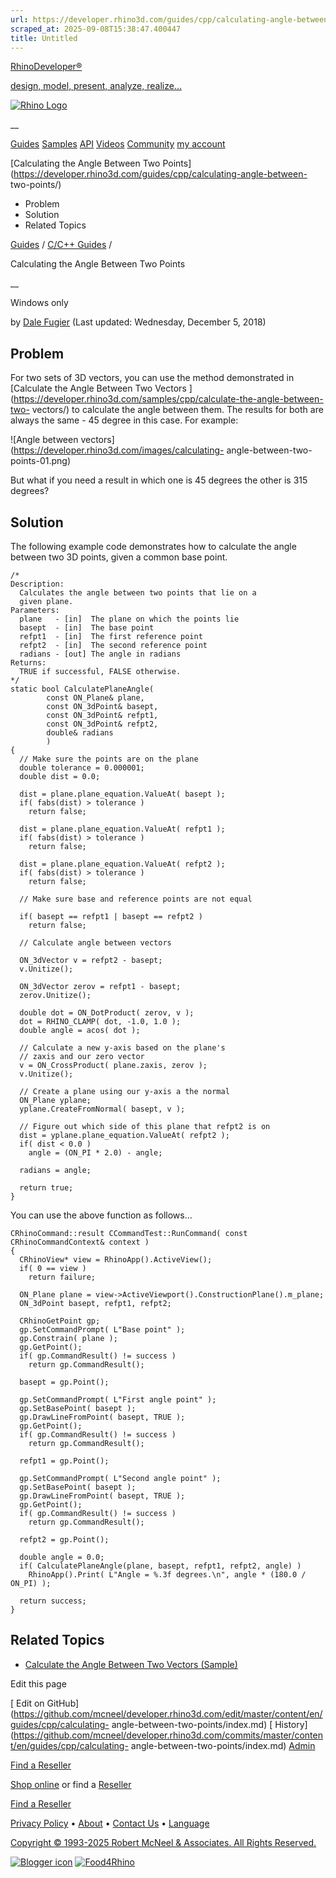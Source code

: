 ```yaml
---
url: https://developer.rhino3d.com/guides/cpp/calculating-angle-between-two-points/
scraped_at: 2025-09-08T15:38:47.400447
title: Untitled
---
```


[RhinoDeveloper®](/)

[design, model, present, analyze, realize...](/)

[![Rhino Logo](https://developer.rhino3d.com/images/rhinodevlogo.png)](/)

__

[Guides](https://developer.rhino3d.com/guides)
[Samples](https://developer.rhino3d.com/samples)
[API](https://developer.rhino3d.com/api)
[Videos](https://developer.rhino3d.com/videos)
[Community](https://discourse.mcneel.com/c/rhino-developer) [my account
](https://www.rhino3d.com/my-account/ "Manage your account, licenses, and
teams")

[Calculating the Angle Between Two
Points](https://developer.rhino3d.com/guides/cpp/calculating-angle-between-
two-points/)

  * Problem
  * Solution
  * Related Topics

[Guides](https://developer.rhino3d.com/en/guides/) / [C/C++
Guides](https://developer.rhino3d.com/en/guides/cpp/) /

Calculating the Angle Between Two Points

__

Windows only

by [Dale Fugier](https://discourse.mcneel.com/u/dale/) (Last updated:
Wednesday, December 5, 2018)

## Problem

For two sets of 3D vectors, you can use the method demonstrated in [Calculate
the Angle Between Two Vectors
](https://developer.rhino3d.com/samples/cpp/calculate-the-angle-between-two-
vectors/) to calculate the angle between them. The results for both are always
the same - 45 degree in this case. For example:

![Angle between vectors](https://developer.rhino3d.com/images/calculating-
angle-between-two-points-01.png)

But what if you need a result in which one is 45 degrees the other is 315
degrees?

## Solution

The following example code demonstrates how to calculate the angle between two
3D points, given a common base point.

    
    
    /*
    Description:
      Calculates the angle between two points that lie on a
      given plane.
    Parameters:
      plane   - [in]  The plane on which the points lie
      basept  - [in]  The base point
      refpt1  - [in]  The first reference point
      refpt2  - [in]  The second reference point
      radians - [out] The angle in radians
    Returns:
      TRUE if successful, FALSE otherwise.
    */
    static bool CalculatePlaneAngle(
            const ON_Plane& plane,
            const ON_3dPoint& basept,
            const ON_3dPoint& refpt1,
            const ON_3dPoint& refpt2,
            double& radians
            )
    {
      // Make sure the points are on the plane
      double tolerance = 0.000001;
      double dist = 0.0;
    
      dist = plane.plane_equation.ValueAt( basept );  
      if( fabs(dist) > tolerance )
        return false;
    
      dist = plane.plane_equation.ValueAt( refpt1 );
      if( fabs(dist) > tolerance )
        return false;
    
      dist = plane.plane_equation.ValueAt( refpt2 );
      if( fabs(dist) > tolerance )
        return false;
    
      // Make sure base and reference points are not equal
    
      if( basept == refpt1 | basept == refpt2 )
        return false;
    
      // Calculate angle between vectors
    
      ON_3dVector v = refpt2 - basept;
      v.Unitize();
    
      ON_3dVector zerov = refpt1 - basept;
      zerov.Unitize();  
    
      double dot = ON_DotProduct( zerov, v );
      dot = RHINO_CLAMP( dot, -1.0, 1.0 );
      double angle = acos( dot );
    
      // Calculate a new y-axis based on the plane's
      // zaxis and our zero vector
      v = ON_CrossProduct( plane.zaxis, zerov );
      v.Unitize();
    
      // Create a plane using our y-axis a the normal
      ON_Plane yplane;
      yplane.CreateFromNormal( basept, v );
    
      // Figure out which side of this plane that refpt2 is on
      dist = yplane.plane_equation.ValueAt( refpt2 );
      if( dist < 0.0 )
        angle = (ON_PI * 2.0) - angle;
    
      radians = angle;
    
      return true;
    }
    

You can use the above function as follows…

    
    
    CRhinoCommand::result CCommandTest::RunCommand( const CRhinoCommandContext& context )
    {
      CRhinoView* view = RhinoApp().ActiveView();
      if( 0 == view )
        return failure;
    
      ON_Plane plane = view->ActiveViewport().ConstructionPlane().m_plane;
      ON_3dPoint basept, refpt1, refpt2;
    
      CRhinoGetPoint gp;
      gp.SetCommandPrompt( L"Base point" );
      gp.Constrain( plane );
      gp.GetPoint();
      if( gp.CommandResult() != success )
        return gp.CommandResult();
    
      basept = gp.Point();
    
      gp.SetCommandPrompt( L"First angle point" );
      gp.SetBasePoint( basept );
      gp.DrawLineFromPoint( basept, TRUE );
      gp.GetPoint();
      if( gp.CommandResult() != success )
        return gp.CommandResult();
    
      refpt1 = gp.Point();
    
      gp.SetCommandPrompt( L"Second angle point" );
      gp.SetBasePoint( basept );
      gp.DrawLineFromPoint( basept, TRUE );
      gp.GetPoint();
      if( gp.CommandResult() != success )
        return gp.CommandResult();
    
      refpt2 = gp.Point();
    
      double angle = 0.0;
      if( CalculatePlaneAngle(plane, basept, refpt1, refpt2, angle) )
        RhinoApp().Print( L"Angle = %.3f degrees.\n", angle * (180.0 / ON_PI) );
    
      return success;
    }
    

## Related Topics

  * [Calculate the Angle Between Two Vectors (Sample)](https://developer.rhino3d.com/samples/cpp/calculate-the-angle-between-two-vectors/)

Edit this page

[ Edit on
GitHub](https://github.com/mcneel/developer.rhino3d.com/edit/master/content/en/guides/cpp/calculating-
angle-between-two-points/index.md) [
History](https://github.com/mcneel/developer.rhino3d.com/commits/master/content/en/guides/cpp/calculating-
angle-between-two-points/index.md) [
Admin](https://developer.rhino3d.com/admin)

[Find a Reseller](https://www.rhino3d.com/sales)

[Shop online](https://www.rhino3d.com/store) or find a
[Reseller](https://www.rhino3d.com/sales)

[Find a Reseller](https://www.rhino3d.com/sales)

[Privacy Policy](https://www.rhino3d.com/privacy) •
[About](https://www.rhino3d.com/mcneel/about) • [Contact
Us](https://www.rhino3d.com/mcneel/contact) • [
Language](https://www.rhino3d.com/language "Change to a different region or
language")

[Copyright © 1993-2025 Robert McNeel & Associates. All Rights
Reserved.](https://www.rhino3d.com/mcneel/about)

[](https://www.facebook.com/McNeelRhinoceros/)
[](https://twitter.com/bobmcneel) [](https://www.linkedin.com/groups/75313/)
[](https://www.youtube.com/user/RhinoGuide/videos) [](https://vimeo.com/rhino)
[![Blogger
icon](https://developer.rhino3d.com/images/blogger.svg)](http://blog.rhino3d.com/)
[![Food4Rhino](https://developer.rhino3d.com/images/f4r_icon_01.svg)](https://www.food4rhino.com)

